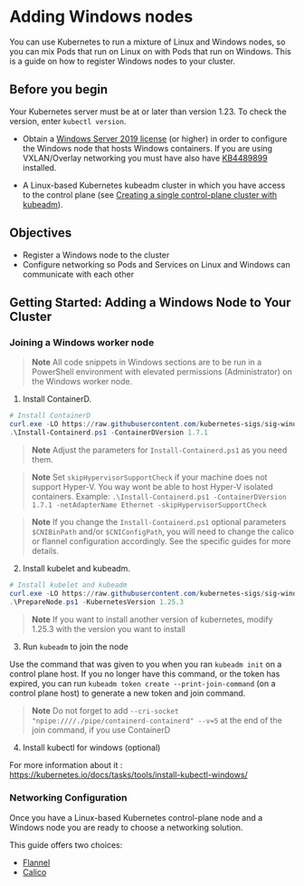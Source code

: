 # Adding Windows nodes

You can use Kubernetes to run a mixture of Linux and Windows nodes, so you can mix Pods that run on Linux on with Pods that run on Windows. This is a guide on how to register Windows nodes to your cluster.

## Before you begin

Your Kubernetes server must be at or later than version 1.23. To check the version, enter `kubectl version`.

- Obtain a [Windows Server 2019 license](https://www.microsoft.com/en-us/cloud-platform/windows-server-pricing) (or higher) in order to configure the Windows node that hosts Windows containers. If you are using VXLAN/Overlay networking you must have also have [KB4489899](https://support.microsoft.com/help/4489899) installed.

- A Linux-based Kubernetes kubeadm cluster in which you have access to the control plane (see [Creating a single control-plane cluster with kubeadm](https://kubernetes-docsy-staging.netlify.app/docs/setup/production-environment/tools/kubeadm/create-cluster-kubeadm/)).

## Objectives

- Register a Windows node to the cluster
- Configure networking so Pods and Services on Linux and Windows can communicate with each other

## Getting Started: Adding a Windows Node to Your Cluster

### Joining a Windows worker node

> **Note** All code snippets in Windows sections are to be run in a PowerShell environment with elevated permissions (Administrator) on the Windows worker node.

1. Install ContainerD.

```PowerShell
# Install ContainerD
curl.exe -LO https://raw.githubusercontent.com/kubernetes-sigs/sig-windows-tools/master/hostprocess/Install-Containerd.ps1
.\Install-Containerd.ps1 -ContainerDVersion 1.7.1
```

> **Note** Adjust the parameters for `Install-Containerd.ps1` as you need them.

> **Note** Set `skipHypervisorSupportCheck` if your machine does not support Hyper-V. You way wont be able to host Hyper-V isolated containers.
> Example: `.\Install-Containerd.ps1 -ContainerDVersion 1.7.1 -netAdapterName Ethernet -skipHypervisorSupportCheck`

> **Note** If you change the `Install-Containerd.ps1` optional parameters `$CNIBinPath` and/or `$CNIConfigPath`, you will need to change the calico
> or flannel configuration accordingly. See the specific guides for more details.

2. Install kubelet and kubeadm.

```PowerShell
# Install kubelet and kubeadm
curl.exe -LO https://raw.githubusercontent.com/kubernetes-sigs/sig-windows-tools/master/hostprocess/PrepareNode.ps1
.\PrepareNode.ps1 -KubernetesVersion 1.25.3
```

> **Note** If you want to install another version of kubernetes, modify 1.25.3 with the version you want to install

3. Run `kubeadm` to join the node

Use the command that was given to you when you ran `kubeadm init` on a control plane host. If you no longer have this command, or the token has expired, you can run `kubeadm token create --print-join-command` (on a control plane host) to generate a new token and join command.

> **Note** Do not forget to add `--cri-socket "npipe:////./pipe/containerd-containerd" --v=5` at the end of the join command, if you use ContainerD

4. Install kubectl for windows (optional)

For more information about it : https://kubernetes.io/docs/tasks/tools/install-kubectl-windows/

### Networking Configuration

Once you have a Linux-based Kubernetes control-plane node and a Windows node you are ready to choose a networking solution.

This guide offers two choices:

- [Flannel](flannel.md)
- [Calico](calico.md)
